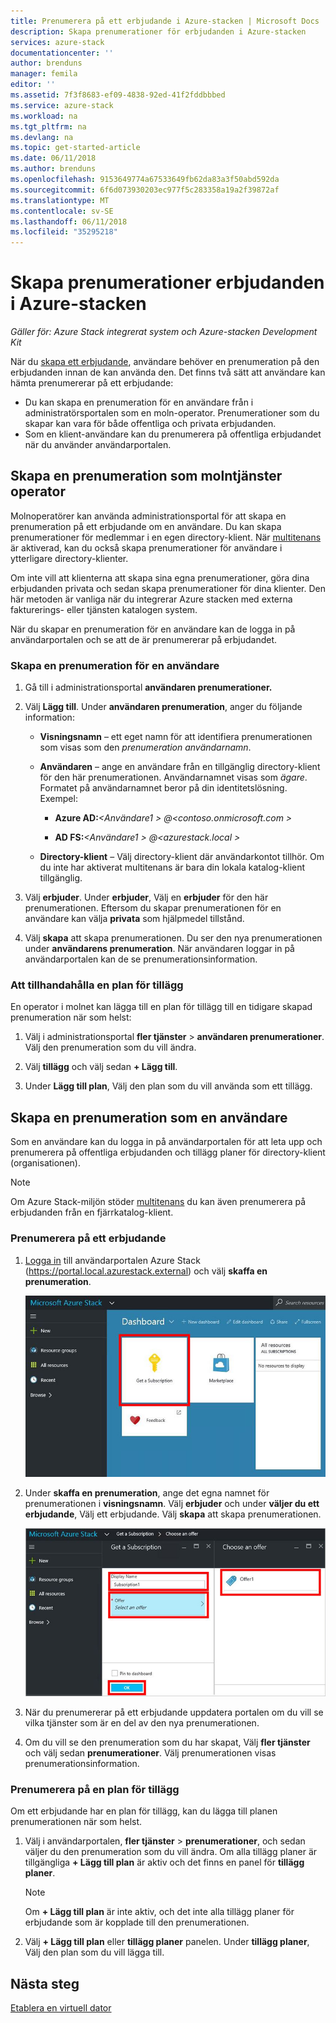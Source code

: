 ```yaml
---
title: Prenumerera på ett erbjudande i Azure-stacken | Microsoft Docs
description: Skapa prenumerationer för erbjudanden i Azure-stacken
services: azure-stack
documentationcenter: ''
author: brenduns
manager: femila
editor: ''
ms.assetid: 7f3f8683-ef09-4838-92ed-41f2fddbbbed
ms.service: azure-stack
ms.workload: na
ms.tgt_pltfrm: na
ms.devlang: na
ms.topic: get-started-article
ms.date: 06/11/2018
ms.author: brenduns
ms.openlocfilehash: 9153649774a67533649fb62da83a3f50abd592da
ms.sourcegitcommit: 6f6d073930203ec977f5c283358a19a2f39872af
ms.translationtype: MT
ms.contentlocale: sv-SE
ms.lasthandoff: 06/11/2018
ms.locfileid: "35295218"
---
```

# <a name="create-subscriptions-to-offers-in-azure-stack"></a>Skapa prenumerationer erbjudanden i Azure-stacken

*Gäller för: Azure Stack integrerat system och Azure-stacken Development Kit*

När du [skapa ett erbjudande](azure-stack-create-offer.md), användare behöver en prenumeration på den erbjudanden innan de kan använda den. Det finns två sätt att användare kan hämta prenumererar på ett erbjudande:

- Du kan skapa en prenumeration för en användare från i administratörsportalen som en moln-operator. Prenumerationer som du skapar kan vara för både offentliga och privata erbjudanden.
- Som en klient-användare kan du prenumerera på offentliga erbjudandet när du använder användarportalen.  

## <a name="create-a-subscription-as-a-cloud-operator"></a>Skapa en prenumeration som molntjänster operator

Molnoperatörer kan använda administrationsportal för att skapa en prenumeration på ett erbjudande om en användare.  Du kan skapa prenumerationer för medlemmar i en egen directory-klient.  När [multitenans](azure-stack-enable-multitenancy.md) är aktiverad, kan du också skapa prenumerationer för användare i ytterligare directory-klienter.

Om inte vill att klienterna att skapa sina egna prenumerationer, göra dina erbjudanden privata och sedan skapa prenumerationer för dina klienter. Den här metoden är vanliga när du integrerar Azure stacken med externa fakturerings- eller tjänsten katalogen system.

När du skapar en prenumeration för en användare kan de logga in på användarportalen och se att de är prenumererar på erbjudandet.  

### <a name="to-create-a-subscription-for-a-user"></a>Skapa en prenumeration för en användare

1. Gå till i administrationsportal **användaren prenumerationer.**
2. Välj **Lägg till**. Under **användaren prenumeration**, anger du följande information:  

   - **Visningsnamn** – ett eget namn för att identifiera prenumerationen som visas som den *prenumeration användarnamn*.
   - **Användaren** – ange en användare från en tillgänglig directory-klient för den här prenumerationen. Användarnamnet visas som *ägare*.  Formatet på användarnamnet beror på din identitetslösning. Exempel:

     - **Azure AD:***&lt;Användare1 > @&lt;contoso.onmicrosoft.com >* 

     - **AD FS:***&lt;Användare1 > @&lt;azurestack.local >* 

   - **Directory-klient** – Välj directory-klient där användarkontot tillhör. Om du inte har aktiverat multitenans är bara din lokala katalog-klient tillgänglig.

3. Välj **erbjuder**. Under **erbjuder**, Välj en **erbjuder** för den här prenumerationen. Eftersom du skapar prenumerationen för en användare kan välja **privata** som hjälpmedel tillstånd.

4. Välj **skapa** att skapa prenumerationen. Du ser den nya prenumerationen under **användarens prenumeration**. När användaren loggar in på användarportalen kan de se prenumerationsinformation.

### <a name="to-make-an-add-on-plan-available"></a>Att tillhandahålla en plan för tillägg

En operator i molnet kan lägga till en plan för tillägg till en tidigare skapad prenumeration när som helst:

1. Välj i administrationsportal **fler tjänster** > **användaren prenumerationer**. Välj den prenumeration som du vill ändra.

2. Välj **tillägg** och välj sedan **+ Lägg till**.  

3. Under **Lägg till plan**, Välj den plan som du vill använda som ett tillägg.

## <a name="create-a-subscription-as-a-user"></a>Skapa en prenumeration som en användare

Som en användare kan du logga in på användarportalen för att leta upp och prenumerera på offentliga erbjudanden och tillägg planer för directory-klient (organisationen).

>[!NOTE]
>Om Azure Stack-miljön stöder [multitenans](azure-stack-enable-multitenancy.md) du kan även prenumerera på erbjudanden från en fjärrkatalog-klient.

### <a name="to-subscribe-to-an-offer"></a>Prenumerera på ett erbjudande

1. [Logga in](azure-stack-connect-azure-stack.md) till användarportalen Azure Stack (https://portal.local.azurestack.external) och välj **skaffa en prenumeration**.

   ![Skaffa en prenumeration](media/azure-stack-subscribe-plan-provision-vm/image01.png)
  
2. Under **skaffa en prenumeration**, ange det egna namnet för prenumerationen i **visningsnamn**. Välj **erbjuder** och under **väljer du ett erbjudande**, Välj ett erbjudande. Välj **skapa** att skapa prenumerationen.

   ![Skapa ett erbjudande](media/azure-stack-subscribe-plan-provision-vm/image02.png)
  
3. När du prenumererar på ett erbjudande uppdatera portalen om du vill se vilka tjänster som är en del av den nya prenumerationen.
4. Om du vill se den prenumeration som du har skapat, Välj **fler tjänster** och välj sedan **prenumerationer**. Välj prenumerationen visas prenumerationsinformation.  

### <a name="to-subscribe-to-an-add-on-plan"></a>Prenumerera på en plan för tillägg

Om ett erbjudande har en plan för tillägg, kan du lägga till planen prenumerationen när som helst.  

1. Välj i användarportalen, **fler tjänster** > **prenumerationer**, och sedan väljer du den prenumeration som du vill ändra. Om alla tillägg planer är tillgängliga **+ Lägg till plan** är aktiv och det finns en panel för **tillägg planer**.

   >[!NOTE]
   >Om **+ Lägg till plan** är inte aktiv, och det inte alla tillägg planer för erbjudande som är kopplade till den prenumerationen.

1. Välj **+ Lägg till plan** eller **tillägg planer** panelen. Under **tillägg planer**, Välj den plan som du vill lägga till.

## <a name="next-steps"></a>Nästa steg

[Etablera en virtuell dator](azure-stack-provision-vm.md)
